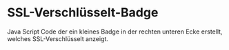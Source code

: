 # SSL-Verschlüsselt-Badge
Java Script Code der ein kleines Badge in der rechten unteren Ecke erstellt, welches SSL-Verschlüsselt anzeigt.
